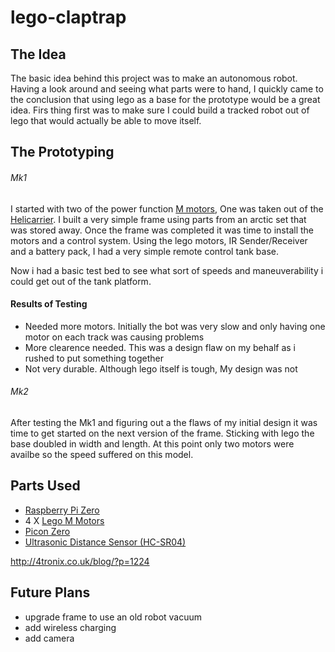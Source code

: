# lego-claptrap

## The Idea

The basic idea behind this project was to make an autonomous robot. Having a look around and seeing what parts were to hand, I quickly came to the conclusion that using lego as  a base for the prototype would be a great idea. Firs thing first was to make sure I could build a tracked robot out of lego that would actually be able to move itself.

## The Prototyping

###### Mk1

I started with two of the power function [M motors](https://shop.lego.com/en-GB/LEGO-Power-Functions-M-Motor-8883), One was taken out of the [Helicarrier](https://github.com/DeadpoolPancakes/lego-helicarrier). I built a very simple frame using parts from an arctic set that was stored away. Once the frame was completed it was time to install the motors and a control system. Using the lego motors, IR Sender/Receiver and a battery pack, I had a very simple remote control tank base.

Now i had a basic test bed to see what sort of speeds and maneuverability i could get out of the tank platform.

#### Results of Testing

* Needed more motors. Initially the bot was very slow and only having one motor on each track was causing problems
* More clearence needed. This was a design flaw on my behalf as i rushed to put something together
* Not very durable. Although lego itself is tough, My design was not

###### Mk2

After testing the Mk1 and figuring out a the flaws of my initial design it was time to get started on the next version of the frame. Sticking with lego the base doubled in width and length. At this point only two motors were availbe so the speed suffered on this model.

## Parts Used

* [Raspberry Pi Zero](https://thepihut.com/products/raspberry-pi-zero-w)
* 4 X [Lego M Motors](https://shop.lego.com/en-GB/LEGO-Power-Functions-M-Motor-8883)
* [Picon Zero](https://thepihut.com/products/picon-zero-intelligent-robotics-controller-for-raspberry-pi?variant=18239964292)
* [Ultrasonic Distance Sensor (HC-SR04)](https://thepihut.com/products/ultrasonic-distance-sensor-hcsr04) 


http://4tronix.co.uk/blog/?p=1224



## Future Plans

* upgrade frame to use an old robot vacuum
* add wireless charging
* add camera
